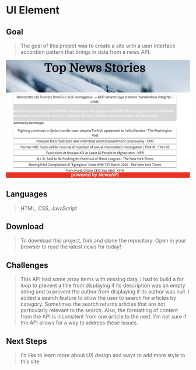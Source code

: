 # UI Element
## **Goal**
>The goal of this project was to create a site with a user interface accordion pattern that brings in data from a news API. 

![image of the site](sitePic.png "Logo Title Text 1")

## **Languages**
>HTML, CSS, JavaScript

## **Download**
>To download this project, fork and clone the repository. Open in your browser to read the latest news for today!

## **Challenges**
>This API had some array items with missing data. I had to build a for loop to prevent a title from displaying if its description was an empty string and to prevent the author from displaying if its author was null. 
>I added a search feature to allow the user to search for articles by category. Sometimes the search returns articles that are not particularly relevant to the search. Also, the formatting of content from the API is inconsitent from one article to the next. I'm not sure if the API allows for a way to address these issues. 


## **Next Steps**
>I'd like to learn more about UX design and ways to add more style to this site. 